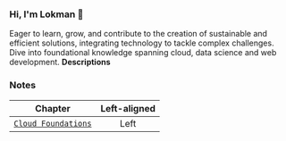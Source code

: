 ### Hi, I'm Lokman 👋
Eager to learn, grow, and contribute to the creation of sustainable and efficient solutions, integrating technology to tackle complex challenges.
 Dive into foundational knowledge spanning cloud, data science and web development.
 **Descriptions**
### Notes
| **Chapter** | Left-aligned |
|:-:|:-:|
|[`Cloud Foundations`](https://github.com/lokmanTech/cloud_foundations)|Left|
